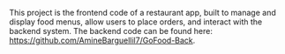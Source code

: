 This project is the frontend code of a restaurant app, built to manage and display food menus, allow users to place orders, and interact with the backend system.
The backend code can be found here: https://github.com/AmineBarguellil7/GoFood-Back.
